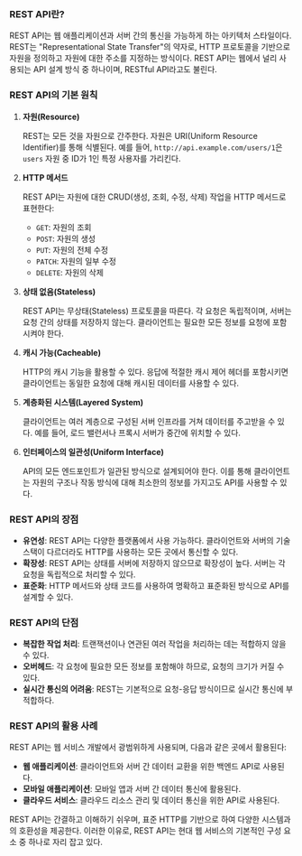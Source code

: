 ### REST API란?

REST API는 웹 애플리케이션과 서버 간의 통신을 가능하게 하는 아키텍처 스타일이다. REST는 "Representational State Transfer"의 약자로, HTTP 프로토콜을 기반으로 자원을 정의하고 자원에 대한 주소를 지정하는 방식이다. REST API는 웹에서 널리 사용되는 API 설계 방식 중 하나이며, RESTful API라고도 불린다.

### REST API의 기본 원칙

1. **자원(Resource)**
    
    REST는 모든 것을 자원으로 간주한다. 자원은 URI(Uniform Resource Identifier)를 통해 식별된다. 예를 들어, `http://api.example.com/users/1`은 `users` 자원 중 ID가 1인 특정 사용자를 가리킨다.
    
2. **HTTP 메서드**
    
    REST API는 자원에 대한 CRUD(생성, 조회, 수정, 삭제) 작업을 HTTP 메서드로 표현한다:
    
    - `GET`: 자원의 조회
    - `POST`: 자원의 생성
    - `PUT`: 자원의 전체 수정
    - `PATCH`: 자원의 일부 수정
    - `DELETE`: 자원의 삭제
3. **상태 없음(Stateless)**
    
    REST API는 무상태(Stateless) 프로토콜을 따른다. 각 요청은 독립적이며, 서버는 요청 간의 상태를 저장하지 않는다. 클라이언트는 필요한 모든 정보를 요청에 포함시켜야 한다.
    
4. **캐시 가능(Cacheable)**
    
    HTTP의 캐시 기능을 활용할 수 있다. 응답에 적절한 캐시 제어 헤더를 포함시키면 클라이언트는 동일한 요청에 대해 캐시된 데이터를 사용할 수 있다.
    
5. **계층화된 시스템(Layered System)**
    
    클라이언트는 여러 계층으로 구성된 서버 인프라를 거쳐 데이터를 주고받을 수 있다. 예를 들어, 로드 밸런서나 프록시 서버가 중간에 위치할 수 있다.
    
6. **인터페이스의 일관성(Uniform Interface)**
    
    API의 모든 엔드포인트가 일관된 방식으로 설계되어야 한다. 이를 통해 클라이언트는 자원의 구조나 작동 방식에 대해 최소한의 정보를 가지고도 API를 사용할 수 있다.
    

### REST API의 장점

- **유연성**: REST API는 다양한 플랫폼에서 사용 가능하다. 클라이언트와 서버의 기술 스택이 다르더라도 HTTP를 사용하는 모든 곳에서 통신할 수 있다.
- **확장성**: REST API는 상태를 서버에 저장하지 않으므로 확장성이 높다. 서버는 각 요청을 독립적으로 처리할 수 있다.
- **표준화**: HTTP 메서드와 상태 코드를 사용하여 명확하고 표준화된 방식으로 API를 설계할 수 있다.

### REST API의 단점

- **복잡한 작업 처리**: 트랜잭션이나 연관된 여러 작업을 처리하는 데는 적합하지 않을 수 있다.
- **오버헤드**: 각 요청에 필요한 모든 정보를 포함해야 하므로, 요청의 크기가 커질 수 있다.
- **실시간 통신의 어려움**: REST는 기본적으로 요청-응답 방식이므로 실시간 통신에 부적합하다.

### REST API의 활용 사례

REST API는 웹 서비스 개발에서 광범위하게 사용되며, 다음과 같은 곳에서 활용된다:

- **웹 애플리케이션**: 클라이언트와 서버 간 데이터 교환을 위한 백엔드 API로 사용된다.
- **모바일 애플리케이션**: 모바일 앱과 서버 간 데이터 통신에 활용된다.
- **클라우드 서비스**: 클라우드 리소스 관리 및 데이터 통신을 위한 API로 사용된다.

REST API는 간결하고 이해하기 쉬우며, 표준 HTTP를 기반으로 하여 다양한 시스템과의 호환성을 제공한다. 이러한 이유로, REST API는 현대 웹 서비스의 기본적인 구성 요소 중 하나로 자리 잡고 있다.